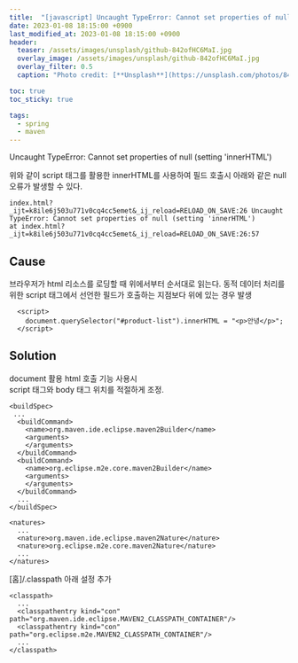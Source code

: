 ```yaml
---
title:  "[javascript] Uncaught TypeError: Cannot set properties of null (setting 'innerHTML') 오류 "
date: 2023-01-08 18:15:00 +0900
last_modified_at: 2023-01-08 18:15:00 +0900
header:
  teaser: /assets/images/unsplash/github-842ofHC6MaI.jpg
  overlay_image: /assets/images/unsplash/github-842ofHC6MaI.jpg
  overlay_filter: 0.5
  caption: "Photo credit: [**Unsplash**](https://unsplash.com/photos/842ofHC6MaI)"

toc: true
toc_sticky: true

tags:
  - spring
  - maven
---
```


Uncaught TypeError: Cannot set properties of null (setting 'innerHTML')


위와 같이 script 태그를 활용한 innerHTML를 사용하여 필드 호출시 아래와 같은 null 오류가 발생할 수 있다.

```
index.html?_ijt=k8ile6j503u771v0cq4cc5emet&_ij_reload=RELOAD_ON_SAVE:26 Uncaught TypeError: Cannot set properties of null (setting 'innerHTML')
at index.html?_ijt=k8ile6j503u771v0cq4cc5emet&_ij_reload=RELOAD_ON_SAVE:26:57
```

## Cause

브라우저가 html 리소스를 로딩할 때 위에서부터 순서대로 읽는다.
동적 데이터 처리를 위한 script 태그에서 선언한 필드가 호출하는 지점보다 위에 있는 경우 발생
```
  <script>
    document.querySelector("#product-list").innerHTML = "<p>안녕</p>";
  </script>
```

## Solution

document 활용 html 호출 기능 사용시  
script 태그와 body 태그 위치를 적절하게 조정.  


```
<buildSpec>
 ...
  <buildCommand>
    <name>org.maven.ide.eclipse.maven2Builder</name>
    <arguments>
    </arguments>
  </buildCommand>
  <buildCommand>
    <name>org.eclipse.m2e.core.maven2Builder</name>
    <arguments>
    </arguments>
  </buildCommand>
  ...
</buildSpec>
```
```
<natures>
  ...
  <nature>org.maven.ide.eclipse.maven2Nature</nature>
  <nature>org.eclipse.m2e.core.maven2Nature</nature>
  ...
</natures> 
```

[홈]/.classpath 
아래 설정 추가   

```
<classpath>
  ...
  <classpathentry kind="con" path="org.maven.ide.eclipse.MAVEN2_CLASSPATH_CONTAINER"/>
  <classpathentry kind="con" path="org.eclipse.m2e.MAVEN2_CLASSPATH_CONTAINER"/>
  ...
</classpath>
```

